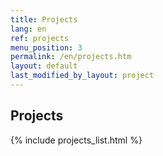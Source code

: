 ```yaml
---
title: Projects
lang: en
ref: projects
menu_position: 3
permalink: /en/projects.htm
layout: default
last_modified_by_layout: project
---
```


<h2>Projects</h2>

{% include projects_list.html %}

